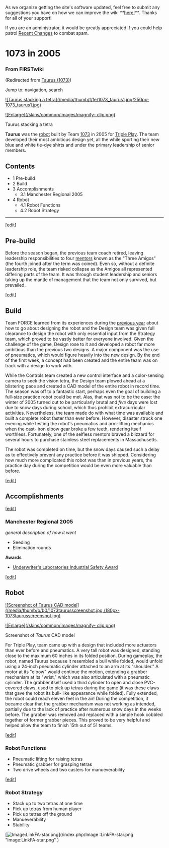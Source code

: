 As we organize getting the site's software updated, feel free to submit any
suggestions you have on how we can improve the wiki
_**_[here!](/index.php/User:Hallry/Suggestions "User:Hallry/Suggestions"
)_**_. Thanks for all of your support!

If you are an administrator, it would be greatly appreciated if you could help
patrol [Recent Changes](/index.php/Special:Recentchanges
"Special:Recentchanges" ) to combat spam.

# 1073 in 2005

### From FIRSTwiki

(Redirected from [Taurus
(1073)](/index.php?title=Taurus_%281073%29&redirect=no "Taurus \(1073\)" ))

Jump to: navigation, search

[![Taurus stacking a tetra](/media/thumb/f/fe/1073_taurus1.jpg/250px-
1073_taurus1.jpg)](/index.php/Image:1073_taurus1.jpg "Taurus stacking a tetra"
)

[![Enlarge](/skins/common/images/magnify-
clip.png)](/index.php/Image:1073_taurus1.jpg "Enlarge" )

Taurus stacking a tetra

**Taurus** was the [robot](/index.php/Robot "Robot" ) built by Team [1073](/index.php/1073 "1073" ) in 2005 for [Triple Play](/index.php/Triple_Play "Triple Play" ). The team developed their most ambitious design yet, all the while sporting their new blue and white tie-dye shirts and under the primary leadership of senior members. 

## Contents

  * 1 Pre-build
  * 2 Build
  * 3 Accomplishments
    * 3.1 Manchester Regional 2005
  * 4 Robot
    * 4.1 Robot Functions
    * 4.2 Robot Strategy  
---  
  
[[edit](/index.php?title=1073_in_2005&action=edit&section=1 "Edit section:
Pre-build" )]

## Pre-build

Before the season began, the previous team coach retired, leaving leadership
responsibilities to four [mentors](/index.php/Mentor "Mentor" ) known as the
"Three Amigos" (the fourth joined after the term was coined). Even so, without
a definite leadership role, the team risked collapse as the Amigos all
represented differing parts of the team. It was through student leadership and
seniors taking up the mantle of management that the team not only survived,
but prevailed.

[[edit](/index.php?title=1073_in_2005&action=edit&section=2 "Edit section:
Build" )]

## Build

Team FORCE learned from its experiences during the [previous
year](/index.php/Scorpius_%281073%29 "Scorpius \(1073\)" ) about how to go
about designing the robot and the Design team was given full clearance to
design the robot with only essential input from the Strategy team, which
proved to be vastly better for everyone involved. Given the challenge of the
game, Design rose to it and developed a robot far more ambitious than the
previous two designs. A major component was the use of pneumatics, which would
figure heavily into the new design. By the end of the first week, a concept
had been created and the entire team was on track with a design to work with.

While the Controls team created a new control interface and a color-sensing
camera to seek the vision tetra, the Design team plowed ahead at a blistering
pace and created a CAD model of the entire robot in record time. The season
was off to a fantastic start, perhaps even the goal of building a full-size
practice robot could be met. Alas, that was not to be the case: the winter of
2005 turned out to be particularly brutal and _five_ days were lost due to
snow days during school, which thus prohibit extracurricular activities.
Nevertheless, the team made do with what time was available and built a
complete robot faster than ever before. However, disaster struck one evening
while testing the robot's pneumatics and arm-lifting mechanics when the cast-
iron elbow gear broke a few teeth, rendering itself worthless. Fortunately,
one of the selfless mentors braved a blizzard for several hours to purchase
stainless steel replacements in Massachusetts.

The robot was completed on time, but the snow days caused such a delay as to
effectively prevent any practice before it was shipped. Considering how much
more complicated this robot was than in previous years, the practice day
during the competition would be even more valuable than before.

[[edit](/index.php?title=1073_in_2005&action=edit&section=3 "Edit section:
Accomplishments" )]

## Accomplishments

[[edit](/index.php?title=1073_in_2005&action=edit&section=4 "Edit section:
Manchester Regional 2005" )]

### Manchester Regional 2005

_general description of how it went_

  * Seeding 
  * Elimination rounds 

**Awards**

  * [Underwriter's Laboratories Industrial Safety Award](/index.php/Underwriter%27s_Laboratories_Industrial_Safety_Award "Underwriter's Laboratories Industrial Safety Award" )

[[edit](/index.php?title=1073_in_2005&action=edit&section=5 "Edit section:
Robot" )]

## Robot

[![Screenshot of Taurus CAD model](/media/thumb/b/b0/1073taurusscreenshot.jpg
/180px-1073taurusscreenshot.jpg)](/index.php/Image:1073taurusscreenshot.jpg
"Screenshot of Taurus CAD model" )

[![Enlarge](/skins/common/images/magnify-
clip.png)](/index.php/Image:1073taurusscreenshot.jpg "Enlarge" )

Screenshot of _Taurus_ CAD model

For Triple Play, team came up with a design that included more actuators than
ever before and pneumatics. A very tall robot was designed, standing close to
the maximum 60 inches in its folded position. During gameplay, the robot,
named Taurus because it resembled a bull while folded, would unfold using a
24-inch pneumatic cylinder attached to an arm at its "shoulder." A motor at
its "elbow" would continue the motion, extending a grabber mechanism at its
"wrist," which was also articulated with a pneumatic cylinder. The grabber
itself used a third cylinder to open and close PVC-covered claws, used to pick
up tetras during the game (it was these claws that gave the robot its bull-
like appearance while folded). Fully extended, the robot could reach eleven
feet in the air! During the competition, it became clear that the grabber
mechanism was not working as intended, partially due to the lack of practice
after numerous snow days in the weeks before. The grabber was removed and
replaced with a simple hook cobbled together of former grabber pieces. This
proved to be very helpful and helped allow the team to finish 15th out of 51
teams.

[[edit](/index.php?title=1073_in_2005&action=edit&section=6 "Edit section:
Robot Functions" )]

### Robot Functions

  * Pneumatic lifting for raising tetras 
  * Pneumatic grabber for grasping tetras 
  * Two drive wheels and two casters for manueverability 

[[edit](/index.php?title=1073_in_2005&action=edit&section=7 "Edit section:
Robot Strategy" )]

### Robot Strategy

  * Stack up to two tetras at one time 
  * Pick up tetras from human player 
  * Pick up tetras off the ground 
  * Manueverability 
  * Stability 

[![Image:LinkFA-star.png](/media/6/60/LinkFA-star.png)](/index.php/Image
:LinkFA-star.png "Image:LinkFA-star.png" )


